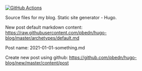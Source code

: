 [![GitHub Actions](https://github.com/pbedn/pbedn.github.io/actions/workflows/actions.yml/badge.svg)](https://github.com/pbedn/pbedn.github.io/actions/workflows/actions.yml)

Source files for my blog. 
Static site generator - Hugo. 

New post default markdown content: https://raw.githubusercontent.com/pbedn/hugo-blog/master/archetypes/default.md

Post name: 2021-01-01-something.md

Create new post using github: https://github.com/pbedn/hugo-blog/new/master/content/post

